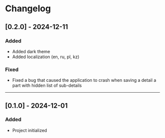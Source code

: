 # Changelog

## [0.2.0] - 2024-12-11
### Added
- Added dark theme
- Added localization (en, ru, pl, kz)

### Fixed
- Fixed a bug that caused the application to crash when saving a detail a part with hidden list of sub-details

---

## [0.1.0] - 2024-12-01
### Added
- Project initialized